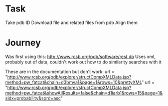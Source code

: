 # Task

Take pdb ID
Download file and related files from pdb
Align them

# Journey

Was first using this:
http://www.rcsb.org/pdb/software/rest.do
Uses xml, probably out of data, couldn't work out how to do similarity searches with it

These are in the documentation but don't work:
url = "http://www.rcsb.org/pdb/explorer/structCompXMLData.jsp?method=pw_fatcat&chain=d3bmva1&page=1&rows=10&prettyXML"
url = "http://www.rcsb.org/pdb/explorer/structCompXMLData.jsp?method=pw_fatcat&showAllResults=false&chain=d1iarb1&rows=15&page=1&sidx=probability&sord=asc"